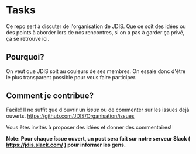 # Tasks

Ce repo sert à discuter de l'organisation de JDIS. Que ce soit des idées ou des points à aborder lors de nos rencontres, si on a pas à garder ça privé, ça se retrouve ici.

## Pourquoi?

On veut que JDIS soit au couleurs de ses membres. On essaie donc d'être le plus transparent possible pour vous faire participer.

## Comment je contribue?

Facile! Il ne suffit que d'ouvrir un *issue* ou de commenter sur les issues déjà ouverts.
https://github.com/JDIS/Organisation/issues

Vous êtes invités à proposer des idées et donner des commentaires!

**Note: Pour chaque *issue* ouvert, un post sera fait sur notre serveur Slack ( https://jdis.slack.com/ ) pour informer les gens.**
